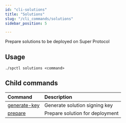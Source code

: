 ```yaml
---
id: "cli-solutions"
title: "Solutions"
slug: "/cli_commands/solutions"
sidebar_position: 5

---
```


Prepare solutions to be deployed on Super Protocol

## Usage

```
./spctl solutions <command>
```

## Child commands

|**Command**|**Description**|
| :- | :- |
|[generate-key](/developers/cli_commands/solutions/generate-key)|Generate solution signing key|
|[prepare](/developers/cli_commands/solutions/prepare)|Prepare solution for deployment|